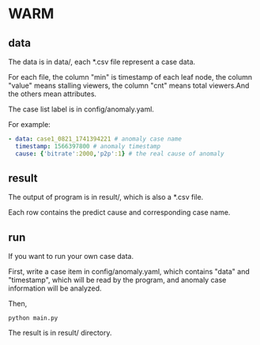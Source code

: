 # WARM

## data

The data is in data/, each *.csv file represent a case data.

For each file, the column "min" is timestamp of each leaf node, the column "value" means stalling viewers, the column "cnt" means total viewers.And the others mean attributes.

The case list label is in config/anomaly.yaml.

For example:

```yaml
- data: case1_0821_1741394221 # anomaly case name
  timestamp: 1566397800 # anomaly timestamp
  cause: {'bitrate':2000,'p2p':1} # the real cause of anomaly
```

## result

The output of program is in result/, which is also a *.csv file.

Each row contains the predict cause and corresponding case name.

## run

If you want to run your own case data.

First, write a case item in config/anomaly.yaml, which contains "data" and "timestamp",  which will be read by the program, and anomaly case information will be analyzed.

Then, 

```shell
python main.py
```

The result is in result/ directory.